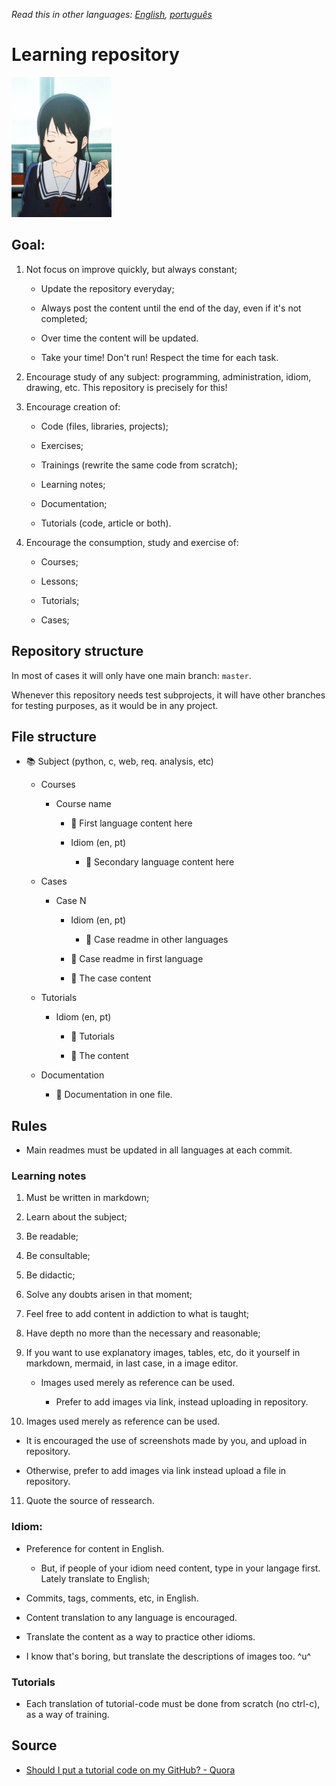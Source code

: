 *Read this in other languages: [English](readme.md), [português](readme.pt.md)*

# Learning repository

![](amazing-selfish.gif)

## Goal:

1. Not focus on improve quickly, but always constant;
   
   - Update the repository everyday;
   
   - Always post the content until the end of the day, even if it's not completed;
   
   - Over time the content will be updated.

   - Take your time! Don't run! Respect the time for each task.
   
2. Encourage study of any subject: programming, administration, idiom, drawing, etc. This repository is precisely for this!

3. Encourage creation of:
   
   * Code (files, libraries, projects);
   
   * Exercises;
   
   * Trainings (rewrite the same code from scratch);
   
   * Learning notes;
   
   * Documentation;
   
   * Tutorials (code, article or both).

4. Encourage the consumption, study and exercise of:
   
   * Courses;
   
   * Lessons;
   
   * Tutorials;

   * Cases;

## Repository structure

In most of cases it will only have one main branch: `master`.

Whenever this repository needs test subprojects, it will have other branches for testing purposes, as it would be in any project.

## File structure

* :books: Subject (python, c, web, req. analysis, etc)

   * Courses

      * Course name

         * :book: First language content here

         * Idiom (en, pt)

            * :book: Secondary language content here

   * Cases

      *  Case N

         * Idiom (en, pt)

            * :book: Case readme in other languages

         * :book: Case readme in first language

         * :toolbox: The case content

   * Tutorials

      * Idiom (en, pt)
      
         * :book: Tutorials

         * :toolbox: The content
   
   * Documentation

      * :book: Documentation in one file.

## Rules

* Main readmes must be updated in all languages at each commit.

### Learning notes

1. Must be written in markdown;

2. Learn about the subject;

3. Be readable;

4. Be consultable;

5. Be didactic;

6. Solve any doubts arisen in that moment;

7. Feel free to add content in addiction to what is taught;

8. Have depth no more than the necessary and reasonable;

9. If you want to use explanatory images, tables, etc, do it yourself in markdown, mermaid, in last case, in a image editor.

   * Images used merely as reference can be used.

      * Prefer to add images via link, instead uploading in repository.

10. Images used merely as reference can be used.

   * It is encouraged the use of screenshots made by you, and upload in repository.

   * Otherwise, prefer to add images via link instead upload a file in repository.

11. Quote the source of ressearch.

### Idiom:

* Preference for content in English.

  * But, if people of your idiom need content, type in your langage first. Lately translate to English;

* Commits, tags, comments, etc, in English.

* Content translation to any language is encouraged.

* Translate the content as a way to practice other idioms.

* I know that's boring, but translate the descriptions of images too. ^u^

### Tutorials

* Each translation of tutorial-code must be done from scratch (no ctrl-c), as a way of training.

## Source

* [Should I put a tutorial code on my GitHub? - Quora](https://www.quora.com/Should-I-put-a-tutorial-code-on-my-GitHub)